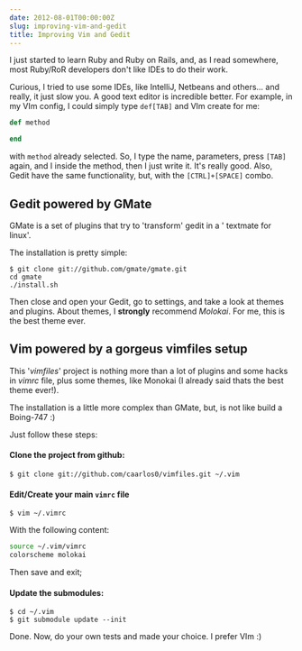 ```yaml
---
date: 2012-08-01T00:00:00Z
slug: improving-vim-and-gedit
title: Improving Vim and Gedit
---
```


I just started to learn Ruby and Ruby on Rails, and, as I read somewhere,
most Ruby/RoR developers don't like IDEs to do their work.

Curious, I tried to use some IDEs, like IntelliJ, Netbeans and others... and
really, it just slow you.
A good text editor is incredible better. For example, in my VIm config, I could
simply type `def[TAB]` and VIm create for me:

```ruby
def method

end
```

with `method` already selected. So, I type the name, parameters, press
`[TAB]` again, and I inside the method, then I just write it. It's really good.
Also, Gedit have the same functionality, but, with the `[CTRL]+[SPACE]` combo.

## Gedit powered by GMate

GMate is a set of plugins that try to 'transform' gedit in a '
textmate for linux'.

The installation is pretty simple:

```console
$ git clone git://github.com/gmate/gmate.git
cd gmate
./install.sh
```

Then close and open your Gedit, go to settings, and take a look at themes and
plugins. About themes, I **strongly** recommend _Molokai_. For me, this is
the best theme ever.

## Vim powered by a gorgeus vimfiles setup

This '_vimfiles_' project is nothing more than a lot of plugins and some
hacks in _vimrc_ file, plus some themes, like Monokai (I already said thats
the best theme ever!).

The installation is a little more complex than GMate, but, is not like build a
Boing-747 :)

Just follow these steps:

#### Clone the project from github:

```console
$ git clone git://github.com/caarlos0/vimfiles.git ~/.vim
```

#### Edit/Create your main `vimrc` file

```console
$ vim ~/.vimrc
```

With the following content:

```bash
source ~/.vim/vimrc
colorscheme molokai
```

Then save and exit;

#### Update the submodules:

```console
$ cd ~/.vim
$ git submodule update --init
```

Done. Now, do your own tests and made your choice. I prefer VIm :)
